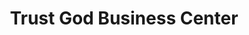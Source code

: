---
title: "Trust God Business Center"
url: /ganta/trust-god-business-center/
shop: Autowerkstatt
---